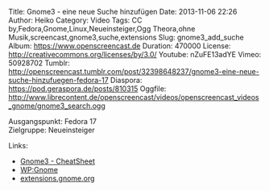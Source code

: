 Title: Gnome3 - eine neue Suche hinzufügen
Date: 2013-11-06 22:26
Author: Heiko
Category: Video
Tags: CC by,Fedora,Gnome,Linux,Neueinsteiger,Ogg Theora,ohne Musik,screencast,gnome3,suche,extensions
Slug: gnome3_add_suche
Album: https://www.openscreencast.de
Duration: 470000
License: http://creativecommons.org/licenses/by/3.0/
Youtube: nZuFE13adYE
Vimeo: 50928702
Tumblr: http://openscreencast.tumblr.com/post/32398648237/gnome3-eine-neue-suche-hinzufuegen-fedora-17
Diaspora: https://pod.geraspora.de/posts/810315
Oggfile: http://www.librecontent.de/openscreencast/videos/openscreencast_videos_gnome/gnome3_search.ogg

Ausgangspunkt: Fedora 17  
Zielgruppe: Neueinsteiger  

Links:

  * [Gnome3 - CheatSheet](http://live.gnome.org/GnomeShell/CheatSheet "Link zu gnome.org" )
  * [WP:Gnome](http://de.wikipedia.org/wiki/Gnome "Link zu Wikipedia Gnome" )
  * [extensions.gnome.org](http://extensions.gnome.org "Link zu extensions von gnome3" )

